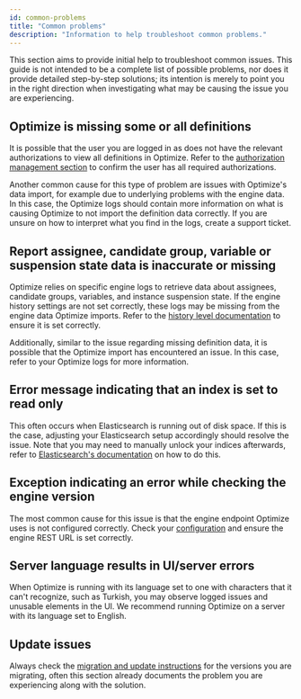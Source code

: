 ```yaml
---
id: common-problems
title: "Common problems"
description: "Information to help troubleshoot common problems."
---
```


This section aims to provide initial help to troubleshoot common issues. This guide is not intended to be a complete list of possible problems, nor does it provide detailed step-by-step solutions; its intention is merely to point you in the right direction when investigating what may be causing the issue you are experiencing.

## Optimize is missing some or all definitions

It is possible that the user you are logged in as does not have the relevant authorizations to view all definitions in Optimize. Refer to the [authorization management section](./authorization-management.md#process-or-decision-definition-related-authorizations) to confirm the user has all required authorizations.

Another common cause for this type of problem are issues with Optimize's data import, for example due to underlying problems with the engine data. In this case, the Optimize logs should contain more information on what is causing Optimize to not import the definition data correctly. If you are unsure on how to interpret what you find in the logs, create a support ticket.

## Report assignee, candidate group, variable or suspension state data is inaccurate or missing

Optimize relies on specific engine logs to retrieve data about assignees, candidate groups, variables, and instance suspension state. If the engine history settings are not set correctly, these logs may be missing from the engine data Optimize imports. Refer to the [history level documentation](https://docs.camunda.org/manual/latest/user-guide/process-engine/history/#choose-a-history-level) to ensure it is set correctly.

Additionally, similar to the issue regarding missing definition data, it is possible that the Optimize import has encountered an issue. In this case, refer to your Optimize logs for more information.

## Error message indicating that an index is set to read only

This often occurs when Elasticsearch is running out of disk space. If this is the case, adjusting your Elasticsearch setup accordingly should resolve the issue. Note that you may need to manually unlock your indices afterwards, refer to [Elasticsearch's documentation](https://www.elastic.co/guide/en/elasticsearch/reference/master/index-modules-blocks.html) on how to do this.

## Exception indicating an error while checking the engine version

The most common cause for this issue is that the engine endpoint Optimize uses is not configured correctly. Check your [configuration](./system-configuration-platform-7.md) and ensure the engine REST URL is set correctly.

## Server language results in UI/server errors

When Optimize is running with its language set to one with characters that it can't recognize, such as Turkish, you may observe logged issues and unusable elements in the UI. We recommend running Optimize on a server with its language set to English.

## Update issues

Always check the [migration and update instructions](./../migration-update/instructions.md) for the versions you are migrating, often this section already documents the problem you are experiencing along with the solution.

